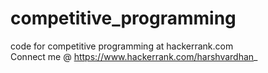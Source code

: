 # competitive_programming
code for competitive programming at hackerrank.com  
Connect me @ https://www.hackerrank.com/harshvardhan_
